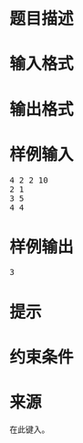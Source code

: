 

# 题目描述



# 输入格式



# 输出格式



# 样例输入


<pre>4 2 2 10
2 1
3 5
4 4
</pre>

# 样例输出


<pre>3</pre>

# 提示



# 约束条件



# 来源


<p>
在此键入。
</p>
